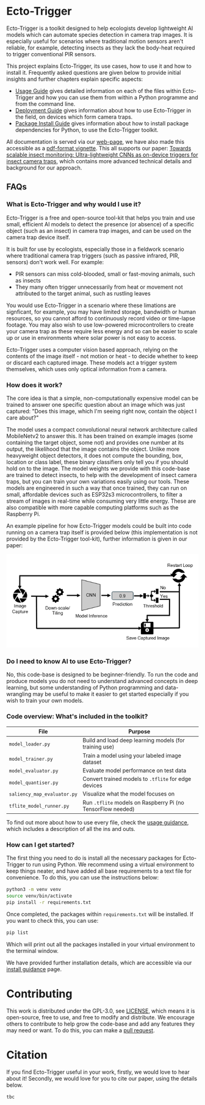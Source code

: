 # Ecto-Trigger

Ecto-Trigger is a toolkit designed to help ecologists develop lightweight AI models which can automate species detection in camera trap images. It is especially useful for scenarios where traditional motion sensors aren't reliable, for example, detecting insects as they lack the body-heat required to trigger conventional PIR sensors. 

This project explains Ecto-Trigger, its use cases, how to use it and how to install it. Frequently asked questions are given below to provide initial insights and further chapters explain specific aspects:

- [Usage Guide](guides/usage.md) gives detailed information on each of the files within Ecto-Trigger and how you can use them from within a Python programme and from the command line. 
- [Deployment Guide](guides/deployment.md) gives information about how to use Ecto-Trigger in the field, on devices which form camera traps.
- [Package Install Guide](guides/packages.md) gives information about how to install package dependencies for Python, to use the Ecto-Trigger toolkit.


All documentation is served via our [web-page](www.google.com), we have also made this accessible as a [pdf-format vignette](www.google.com). This all supports our paper: [Towards scalable insect monitoring: Ultra-lightweight CNNs as on-device triggers for insect camera traps](www.google.com), which contains more advanced technical details and background for our approach. 

## FAQs
### What is Ecto-Trigger and why would I use it?

Ecto-Trigger is a free and open-source tool-kit that helps you train and use small, efficient AI models to detect the presence (or absence) of a specific object (such as an insect) in camera trap images, and can be used on the camera trap device itself.

It is built for use by ecologists, especially those in a fieldwork scenario where traditional camera trap triggers (such as passive infrared, PIR, sensors) don't work well. For example: 

- PIR sensors can miss cold-blooded, small or fast-moving animals, such as insects
- They many often trigger unnecessarily from heat or movement not attributed to the target animal, such as rustling leaves

You would use Ecto-Trigger in a scenario where these limations are signficant, for example, you may have limited storage, bandwidth or human resources, so you cannot afford to continuously record video or time-lapse footage. You may also wish to use low-powered microcontrollers to create your camera trap as these require less energy and so can be easier to scale up or use in environments where solar power is not easy to access. 

Ecto-Trigger uses a computer vision based approach, relying on the contents of the image itself - not motion or heat - to decide whether to keep or discard each captured image. These models act a trigger system themselves, which uses only optical information from a camera. 


### How does it work? 

The core idea is that a simple, non-computationally expensive model can be trained to answer one specific question about an image which was just captured: "Does this image, which I'm seeing right now, contain the object I care about?"

The model uses a compact convolutional neural network architecture called MobileNetv2 to answer this. It has been trained on example images (some containing the target object, some not) and provides one number at its output, the likelihood that the image contains the object. Unlike more heavyweight object detectors, it does not compute the bounding, box, location or class label, these binary classifiers only tell you if you should hold on to the image. The model weights we provide with this code-base are trained to detect insects, to help with the development of insect camera traps, but you can train your own variations easily using our tools. These models are engineered in such a way that once trained, they can run on small, affordable devices such as ESP32s3 microcontrollers, to filter a stream of images in real-time while consuming very little energy. These are also compatible with more capable computing platforms such as the Raspberry Pi. 

An example pipeline for how Ecto-Trigger models could be built into code running on a camera trap itself is provided below (this implementation is not provided by the Ecto-Trigger tool-kit), further information is given in our paper:

![pipeline](assets/pipeline.png)

### Do I need to know AI to use Ecto-Trigger?

No, this code-base is designed to be beginner-friendly. To run the code and produce models you do not need to understand advanced concepts in deep learning, but some understanding of Python programming and data-wrangling may be useful to make it easier to get started especially if you wish to train your own models. 

### Code overview: What's included in the toolkit? 

| File | Purpose |
|------|---------|
| `model_loader.py` | Build and load deep learning models (for training use) |
| `model_trainer.py` | Train a model using your labeled image dataset |
| `model_evaluator.py` | Evaluate model performance on test data |
| `model_quantiser.py` | Convert trained models to `.tflite` for edge devices |
| `saliency_map_evaluator.py` | Visualize what the model focuses on |
| `tflite_model_runner.py` | Run `.tflite` models on Raspberry Pi (no TensorFlow needed) |

To find out more about how to use every file, check the [usage guidance](guides/usage.md), which includes a description of all the ins and outs. 

### How can I get started?

The first thing you need to do is install all the necessary packages for Ecto-Trigger to run using Python. We recommend using a virtual environment to keep things neater, and have added all base requirements to a text file for convenience. To do this, you can use the instructions below:

```bash
python3 -m venv venv
source venv/bin/activate
pip install -r requirements.txt
```
Once completed, the packages within `requirements.txt` will be installed. If you want to check this, you can use:

```bash
pip list
```

Which will print out all the packages installed in your virtual environment to the terminal window. 

We have provided further installation details, which are accessible via our [install guidance](guides/packages.md) page.


# Contributing

This work is distributed under the GPL-3.0, see [LICENSE](LICENSE), which means it is open-source, free to use, and free to modify and distribute. We encourage others to contribute to help grow the code-base and add any features they may need or want. To do this, you can make a [pull request](<redacted>). 

 

# Citation

If you find Ecto-Trigger useful in your work, firstly, we would love to hear about it! Secondly, we would love for you to cite our paper, using the details below. 

```
tbc
```



